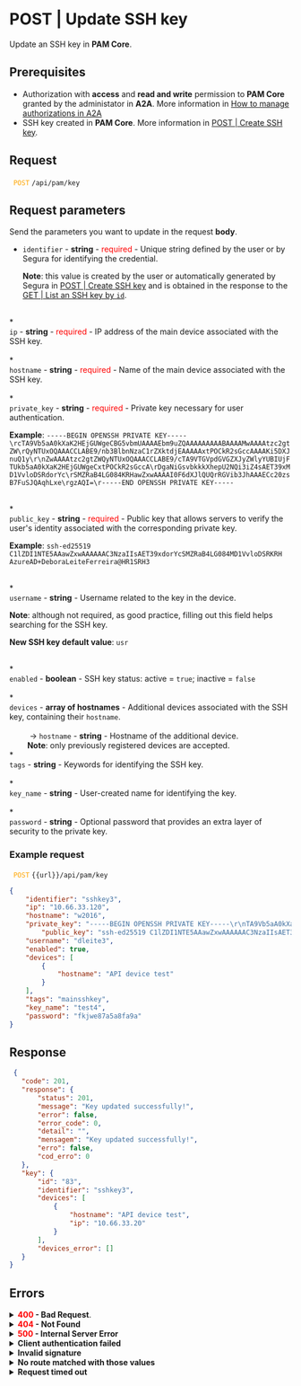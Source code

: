 # POST | Update SSH key

Update an SSH key in **PAM Core**.

## Prerequisites
* Authorization with **access** and **read and write** permission to **PAM Core** granted by the administator in **A2A**. 
More information in [How to manage authorizations in A2A](/v4/docs/how-to-manage-authorizations-in-a2a)
* SSH key created in **PAM Core**. 
More information in [POST | Create SSH key](/v4/docs/api-post-create-ssh-key).

## Request

 <code><span style="color:orange"> POST</code></span> `/api/pam/key`


## Request parameters
Send the parameters you want to update in the request <b>body</b>.


* <summary><code>identifier</code> - <b>string</b> - <span style="color:red">required</span> - Unique string defined by the user or by Segura for identifying the credential.</summary><p><b>Note</b>: this value is created by the user or automatically generated by Segura in  <a href="/v4/docs/api-post-create-ssh-key">POST | Create SSH key</a> and is obtained in the response to the <a href="/v4/docs/api-get-list-an-ssh-key">GET | List an SSH key by <code>id</code></a>.


<br>
*  <summary><code>ip</code> - <b>string</b> - <span style="color:red">required</span> - IP address of the main device associated with the SSH key.</summary>

<br>
*  <summary><code>hostname</code> - <b>string</b> - <span style="color:red">required</span> - Name of the main device associated with the SSH key.</summary>

<br>
*  <summary><code>private_key</code> - <b>string</b> - <span style="color:red">required</span> - Private key necessary for user authentication.</summary>
    <p><b>Example</b>: <code>-----BEGIN OPENSSH PRIVATE KEY-----\rcTA9Vb5aA0kXaK2HEjGUWgeCBG5vbmUAAAAEbm9uZQAAAAAAAAABAAAAMwAAAAtzc2gtZW\rQyNTUxOQAAACCLABE9/nb3BlbnNzaC1rZXktdjEAAAAAxtPOCkR2sGccAAAAKi5DXJnuQ1y\r\nZwAAAAtzc2gtZWQyNTUxOQAAACCLABE9/cTA9VTGVpdGVGZXJyZWlyYUBIUjFTUkb5aA0kXaK2HEjGUWgeCxtPOCkR2sGccA\rDgaNiGsvbkkkXhepU2NQi3iZ4sAET39xMD1VvloDSRdorYc\rSMZRaB4LG084KRHawZxwAAAAI0F6dXJlQUQrRGVib3JhAAAECc20zsB7FuSJQAqhLxe\rgzAQI=\r-----END OPENSSH PRIVATE KEY-----</code></p>

<br>
* <summary><code>public_key</code> - <b>string</b> - <span style="color:red">required</span> - Public key that allows servers to verify the user's identity associated with the corresponding private key.</summary>
    <p><b>Example</b>: <code>ssh-ed25519 C1lZDI1NTE5AAawZxwAAAAAAC3NzaIIsAET39xdorYcSMZRaB4LG084MD1VvloDSRKRH AzureAD+DeboraLeiteFerreira@HR1SRH3</code></p>

<br>
* <summary><code>username</code> - <b>string</b> - Username related to the key in the device.</summary><p><b>Note</b>: although not required, as good practice, filling out this field helps searching for the SSH key.</p><p><b>New SSH key default value</b>: <code>usr</code></p>

<br>
* <summary><code>enabled</code> - <b>boolean</b> - SSH key status: active = <code>true</code>; inactive = <code>false</code></summary>

<br>
* <summary><code>devices</code> - <b>array of hostnames</b> - Additional devices associated with the SSH key, containing their <code>hostname</code>.</summary>

<br>
 <summary>&nbsp;&emsp;&emsp;&nbsp;→ <code>hostname</code> - <b>string</b> - Hostname of the additional device.</summary>
    &nbsp;&emsp;&emsp;<b>Note</b>: only previously registered devices are accepted.
  

<br>
* <summary><code>tags</code> - <b>string</b> - Keywords for identifying the SSH key.</summary>

<br>
* <summary><code>key_name</code> - <b>string</b> - User-created name for identifying the key.</summary>

<br>
* <summary><code>password</code> - <b>string</b> - Optional password that provides an extra layer of security to the private key.</summary>




  ### Example request

<code><span style="color:orange"> POST</code></span> `{{url}}/api/pam/key`
```json 
{
    "identifier": "sshkey3",
    "ip": "10.66.33.120",
    "hostname": "w2016",
    "private_key": "-----BEGIN OPENSSH PRIVATE KEY-----\r\nTA9Vb5aA0kXaK2HEjGUWgeCBG5vbmUAAAAEbm9uZQAAAAAAAAABAAAAMwAAAAtzc2gtZW\r\nQyNTUxOQAAACCLABE9/nb3BlbnNzaC1rZXktdjEAAAAAxtPOCkR2sGccAAAAKi5DXJnuQ1y\r\nZwAAAAtzc2gtZWQyNTUxOQAAACCLABE9/cTA9VTGVpdGVGZXJyZWlyYUBIUjFTUkb5aA0kXaK2HEjGUWgeCxtPOCkR2sGccA\r\nDgaNiGsvbkkkXhepU2NQi3iZ4sAET39xMD1VvloDSRdorYc\r\nSMZRaB4LG084KRHawZxwAAAAI0F6dXJlQUQrRGVib3JhAAAECc20zsB7FuSJQAqhLxe\r\ngzAQI=\r\n-----END OPENSSH PRIVATE KEY-----",
        "public_key": "ssh-ed25519 C1lZDI1NTE5AAawZxwAAAAAAC3NzaIIsAET39xdorYcSMZRaB4LG084MD1VvloDSRKRH AzureAD+DeboraLeiteFerreira@HR1SRH3",
    "username": "dleite3",
    "enabled": true,
    "devices": [
        {
            "hostname": "API device test"
        }
    ],
    "tags": "mainsshkey",
    "key_name": "test4",
    "password": "fkjwe87a5a8fa9a"
}

```
  
  
  
  ## Response 
 ```json 
  {
    "code": 201,
    "response": {
        "status": 201,
        "message": "Key updated successfully!",
        "error": false,
        "error_code": 0,
        "detail": "",
        "mensagem": "Key updated successfully!",
        "erro": false,
        "cod_erro": 0
    },
    "key": {
        "id": "83",
        "identifier": "sshkey3",
        "devices": [
            {
                "hostname": "API device test",
                "ip": "10.66.33.20"
            }
        ],
        "devices_error": []
    }
}
 ```
 
 ## Errors
 
 <details>
<summary><b><span style="color:red">400</span> - Bad Request</b>.</summary>

***
    
<b>Message: "1004: The device's hostname was not informed"</b>
<p><b>Possible cause</b>: the required parameter <code>hostname</code> of the device wasn’t informed.<br></p>
<b>Solution</b>: provide a value for the <code>hostname</code> parameter of the device and resend the request. 
  
* * *

<b>Message: "1005: The device's IP was not informed"</b>
<p><b>Possible cause</b>: the required parameter <code>ip</code> of the device wasn’t informed.<br></p>
    <b>Solution</b>: provide a value for the <code>ip</code> parameter of the device and resend the request.
  

* * *
    
 <b>Message: "1013: The public key was not informed"</b>
 <p><b>Possible cause</b>: the required parameter <code>public_key</code> wasn’t informed.<br></p>
  <b>Solution</b>: provide a value for the <code>public_key</code> parameter and resend the request.
 
***
<b>Message: "1014: The private key was not informed"</b>
 <p><b>Possible cause</b>: the required parameter <code>private_key</code> wasn’t informed.<br></p>
  <b>Solution</b>: provide a value for the <code>private_key</code> parameter and resend the request.

  ***
<b>Message: "1039: Without PAM Configuration Access permission"</b>  
<br><b>Possible cause</b>: your authorization doesn’t have permission to create a credential. 
     
<b>Solution</b>: ask the administrator to check your <b>read and write</b> permission to <b>PAM Core</b> resources in <b>A2A</b>.

*** 

</details>

<details>
<summary><b><span style="color:red">404</span> - Not Found</b></summary>

***
<b>Message: "Resource sub not found"</b><br>

<p><b>Possible cause</b>: the URL or the requested resource isn’t correct.<br>
        
<b>Solution</b>: check the URL and make sure the parameter is correct.</p>
* * *
</details>


<details>
 
<summary><b><span style="color:red">500</span> - Internal Server Error</b></summary>

***
    
<b>Message: "Unexpected error."</b><br>
 
<p><b>Possible cause</b>: the error is in the Segura server.<br>
        
<b>Solution</b>: contact the support team for more information.</p>

***

<b>Message: "You are not authorized to access this resource."</b>

<p><b>Possible cause</b>: you don’t have the authorization to access this resource.<br>
        
<b>Solution</b>: ask the administrator to check your permission to access the <b>PAM Core</b> resources in <b>A2A</b>.</p>

* * *
 </details>   

  

<details>
<summary><b>Client authentication failed</b></summary>

*** 
   
<b>Message: "Client authentication failed."</b>
<p><b>Possible cause</b>: failure in your application authentication with the Segura server. <br>
        
<b>Solution</b>: check the authentication parameters such as <code>Access Token URL</code>, <code>Client ID</code> e <code>Client secret</code> and request a new access token.</p>
 
* * *   
</details>
     
  

<details>
<summary><b>Invalid signature</b></summary>

*** 
    
<b>Message: "Invalid signature"</b>
    
<p><b>Possible cause</b>: failure in recognizing the URL of the client application.
        
<b>Solution</b>: check the URL of the client application and resent the request.</p>

* * * 
</details>
     

<details>
    <summary><b>No route matched with those values</b></summary>
    
***   
    
<b>Message: "No route matched with those values."</b>
   <p><b>Possible cause</b>: the authorization header is missing in the API request.<br>
        
  <b>Solution</b>: request a new access token.</p>
   
 * * *
</details>
 

<details>
    <summary><b> Request timed out</b></summary>
    
***
    
<b>Message: "Request timed out."</b>
<p><b>Possible cause</b>: the request time has expired.<br>
        
<b>Solution</b>: check the connectivity between the source of the request and the Segura server.</p>
</details>